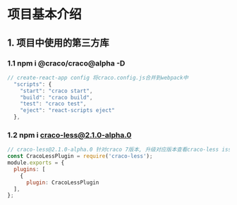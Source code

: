 # 项目基本介绍

## 1. 项目中使用的第三方库
### 1.1 npm i @craco/craco@alpha -D
```javascript
// create-react-app config 将craco.config.js合并到webpack中
  "scripts": {
    "start": "craco start",
    "build": "craco build",
    "test": "craco test",
    "eject": "react-scripts eject"
  },

```
### 1.2  npm i craco-less@2.1.0-alpha.0
```javascript
// craco-less@2.1.0-alpha.0 针对craco 7版本, 升级对应版本查看craco-less issues
const CracoLessPlugin = require('craco-less');
module.exports = {
  plugins: [
    {
      plugin: CracoLessPlugin
  ],
};
```

